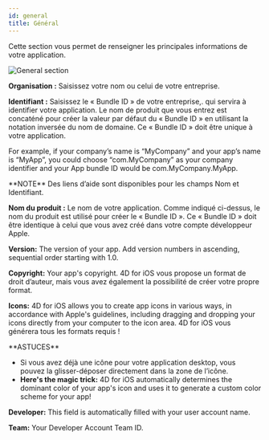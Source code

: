 ```yaml
---
id: general
title: Général
---
```


Cette section vous permet de renseigner les principales informations de votre application.

![General section](assets/fr/project-editor/General-section-4D-for-iOS.png)

**Organisation :** Saisissez votre nom ou celui de votre entreprise.

**Identifiant :** Saisissez le « Bundle ID » de votre entreprise,. qui servira à identifier votre application. Le nom de produit que vous entrez est concaténé pour créer la valeur par défaut du « Bundle ID » en utilisant la notation inversée du nom de domaine. Ce « Bundle ID » doit être unique à votre application.

For example, if your company’s name is “MyCompany” and your app’s name is “MyApp”, you could choose “com.MyCompany” as your company identifier and your App bundle ID would be com.MyCompany.MyApp.

<div markdown="1" class = "tips">
**NOTE**
Des liens d’aide sont disponibles pour les champs Nom et Identifiant.
</div>

**Nom du produit :** Le nom de votre application. Comme indiqué ci-dessus, le nom du produit est utilisé pour créer le « Bundle ID ». Ce « Bundle ID » doit être identique à celui que vous avez créé dans votre compte développeur Apple.

**Version:** The version of your app. Add version numbers in ascending, sequential order starting with 1.0.

**Copyright:** Your app's copyright. 4D for iOS vous propose un format de droit d’auteur, mais vous avez également la possibilité de créer votre propre format.

**Icons:** 4D for iOS allows you to create app icons in various ways, in accordance with  Apple's guidelines, including dragging and dropping your icons directly from your computer to the icon area. 4D for iOS vous générera tous les formats requis !

<div markdown="1" class = "tips">
**ASTUCES**

* Si vous avez déjà une icône pour votre application desktop, vous pouvez la glisser-déposer directement dans la zone de l’icône.
* **Here's the magic trick:** 4D for iOS automatically determines the dominant color of your app's icon and uses it to generate a custom color scheme for your app!
</div>


**Developer:** This field is automatically filled with your user account name.

**Team:** Your Developer Account Team ID.
